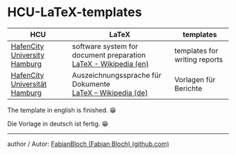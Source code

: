 # HCU-LaTeX-templates



| HCU                                                          | LaTeX                                                        | templates                     |
| ------------------------------------------------------------ | ------------------------------------------------------------ | ----------------------------- |
| [HafenCity University Hamburg](https://www.hcu-hamburg.de/en/) | software system for document preparation<br />[LaTeX - Wikipedia (en)](https://en.wikipedia.org/wiki/LaTeX) | templates for writing reports |
| [HafenCity Universität Hamburg](https://www.hcu-hamburg.de/) | Auszeichnungssprache für Dokumente<br />[LaTeX – Wikipedia (de)](https://de.wikipedia.org/wiki/LaTeX) | Vorlagen für Berichte         |



The template in english is finished. :grin:

Die Vorlage in deutsch ist fertig. :grin:



---

author / Autor: [FabianBloch (Fabian Bloch) (github.com)](https://github.com/FabianBloch)

